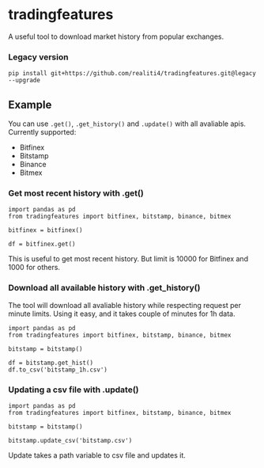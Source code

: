# tradingfeatures
A useful tool to download market history from popular exchanges.


### Legacy version

    pip install git+https://github.com/realiti4/tradingfeatures.git@legacy --upgrade

## Example
You can use `.get()`, `.get_history()` and `.update()` with all avaliable apis. Currently supported:

* Bitfinex
* Bitstamp
* Binance
* Bitmex

### Get most recent history with .get()

    import pandas as pd
    from tradingfeatures import bitfinex, bitstamp, binance, bitmex

    bitfinex = bitfinex()

    df = bitfinex.get()

This is useful to get most recent history. But limit is 10000 for Bitfinex and 1000 for others.

### Download all available history with .get_history()
The tool will download all avaliable history while respecting request per minute limits. Using it easy, and it takes couple of minutes for 1h data.

    import pandas as pd
    from tradingfeatures import bitfinex, bitstamp, binance, bitmex

    bitstamp = bitstamp()
    
    df = bitstamp.get_hist()
    df.to_csv('bitstamp_1h.csv') 

### Updating a csv file with .update()

    import pandas as pd
    from tradingfeatures import bitfinex, bitstamp, binance, bitmex

    bitstamp = bitstamp()
    
    bitstamp.update_csv('bitstamp.csv')    

Update takes a path variable to csv file and updates it.
